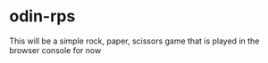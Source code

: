 # odin-rps

This will be a simple rock, paper, scissors game that is played in the browser console for now